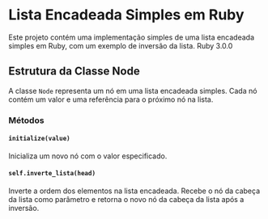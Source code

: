 # Lista Encadeada Simples em Ruby

Este projeto contém uma implementação simples de uma lista encadeada simples em Ruby, com um exemplo de inversão da lista.
Ruby 3.0.0

## Estrutura da Classe Node

A classe `Node` representa um nó em uma lista encadeada simples. Cada nó contém um valor e uma referência para o próximo nó na lista.

### Métodos

#### `initialize(value)`

Inicializa um novo nó com o valor especificado.

#### `self.inverte_lista(head)`

Inverte a ordem dos elementos na lista encadeada. Recebe o nó da cabeça da lista como parâmetro e retorna o novo nó da cabeça da lista após a inversão.
